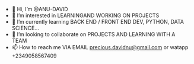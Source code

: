 - 👋 Hi, I’m @ANU-DAVID
- 👀 I’m interested in LEARNINGAND WORKING ON PROJECTS
- 🌱 I’m currently learning BACK END / FRONT END DEV, PYTHON, DATA SCIENCE...
- 💞️ I’m looking to collaborate on PROJECTS AND LEARNING WITH A TEAM
- 📫 How to reach me VIA EMAIL precious.davidnu@gmail.com or watapp +2349058567409

<!---
ANU-DAVID/ANU-DAVID is a ✨ special ✨ repository because its `README.md` (this file) appears on your GitHub profile.
You can click the Preview link to take a look at your changes.
--->
